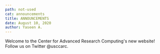 ```yaml
---
path: not-used
cat: announcements
title: ANNOUNCEMENTS
date: August 10, 2020
author: Yaseen A.
---
```


Welcome to the Center for Advanced Research Computing's new website! Follow us on Twitter @usccarc. 
